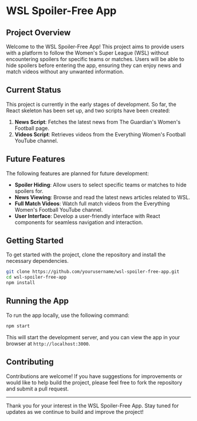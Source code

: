 # WSL Spoiler-Free App

## Project Overview

Welcome to the WSL Spoiler-Free App! This project aims to provide users with a platform to follow the Women's Super League (WSL) without encountering spoilers for specific teams or matches. Users will be able to hide spoilers before entering the app, ensuring they can enjoy news and match videos without any unwanted information.

## Current Status

This project is currently in the early stages of development. So far, the React skeleton has been set up, and two scripts have been created:
1. **News Script**: Fetches the latest news from The Guardian's Women's Football page.
2. **Videos Script**: Retrieves videos from the Everything Women's Football YouTube channel.

## Future Features

The following features are planned for future development:
- **Spoiler Hiding**: Allow users to select specific teams or matches to hide spoilers for.
- **News Viewing**: Browse and read the latest news articles related to WSL.
- **Full Match Videos**: Watch full match videos from the Everything Women's Football YouTube channel.
- **User Interface**: Develop a user-friendly interface with React components for seamless navigation and interaction.

## Getting Started

To get started with the project, clone the repository and install the necessary dependencies.

```bash
git clone https://github.com/yourusername/wsl-spoiler-free-app.git
cd wsl-spoiler-free-app
npm install
```

## Running the App

To run the app locally, use the following command:

```bash
npm start
```

This will start the development server, and you can view the app in your browser at `http://localhost:3000`.

## Contributing

Contributions are welcome! If you have suggestions for improvements or would like to help build the project, please feel free to fork the repository and submit a pull request.

---

Thank you for your interest in the WSL Spoiler-Free App. Stay tuned for updates as we continue to build and improve the project!
